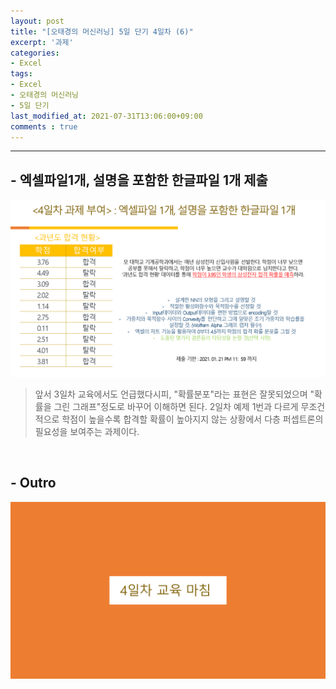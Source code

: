 ```yaml
---
layout: post
title: "[오태경의 머신러닝] 5일 단기 4일차 (6)"
excerpt: '과제'
categories:
- Excel
tags:
- Excel
- 오태경의 머신러닝
- 5일 단기
last_modified_at: 2021-07-31T13:06:00+09:00
comments : true
---
```

<hr>

<h2>- 엑셀파일1개, 설명을 포함한 한글파일 1개 제출</h2>
<div style="text-align: center;">
    <img src="/assets/post-image/Excel-5일-단기-4/슬라이드40.PNG">
</div>

> 앞서 3일차 교육에서도 언급했다시피, "확률분포"라는 표현은 잘못되었으며 "확률을 그린 그래프"정도로 바꾸어 이해하면 된다. 2일차 예제 1번과 다르게 무조건적으로 학점이 높을수록 합격할 확률이 높아지지 않는 상황에서 다층 퍼셉트론의 필요성을 보여주는 과제이다.

<br>
<h2>- Outro</h2>
<div style="text-align: center;">
    <img src="/assets/post-image/Excel-5일-단기-4/슬라이드41.PNG">
</div>

<br>